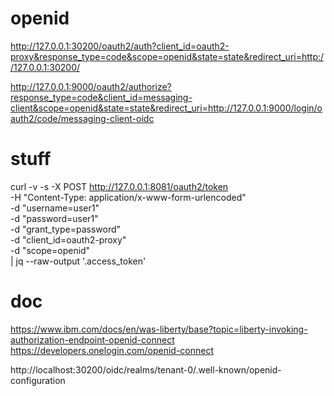 # openid
http://127.0.0.1:30200/oauth2/auth?client_id=oauth2-proxy&response_type=code&scope=openid&state=state&redirect_uri=http://127.0.0.1:30200/

http://127.0.0.1:9000/oauth2/authorize?response_type=code&client_id=messaging-client&scope=openid&state=state&redirect_uri=http://127.0.0.1:9000/login/oauth2/code/messaging-client-oidc
                                

# stuff
curl -v -s -X POST http://127.0.0.1:8081/oauth2/token \
-H "Content-Type: application/x-www-form-urlencoded" \
-d "username=user1" \
-d "password=user1" \
-d "grant_type=password" \
-d "client_id=oauth2-proxy" \
-d "scope=openid" \
| jq --raw-output '.access_token'

# doc 

https://www.ibm.com/docs/en/was-liberty/base?topic=liberty-invoking-authorization-endpoint-openid-connect
https://developers.onelogin.com/openid-connect

http://localhost:30200/oidc/realms/tenant-0/.well-known/openid-configuration
